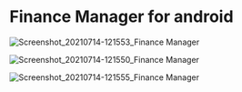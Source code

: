 # Finance Manager for android

![Screenshot_20210714-121553_Finance Manager](https://user-images.githubusercontent.com/70451674/125588667-2e9aea1c-4674-490e-b246-4874e2e6c8f2.jpg)

![Screenshot_20210714-121550_Finance Manager](https://user-images.githubusercontent.com/70451674/125588695-26dec426-bec5-4428-84c1-41cff3c7253b.jpg)

![Screenshot_20210714-121555_Finance Manager](https://user-images.githubusercontent.com/70451674/125588716-635b6661-979c-4fb5-b055-5850072cc7bc.jpg)
